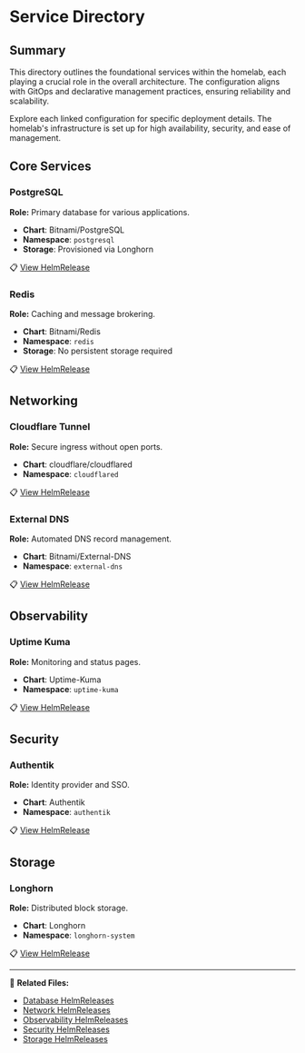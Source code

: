 # Service Directory

## Summary

This directory outlines the foundational services within the homelab, each playing a crucial role in the overall architecture. The configuration aligns with GitOps and declarative management practices, ensuring reliability and scalability.

Explore each linked configuration for specific deployment details. The homelab's infrastructure is set up for high availability, security, and ease of management.


## Core Services

### PostgreSQL

**Role:** Primary database for various applications.

- **Chart**: Bitnami/PostgreSQL
- **Namespace**: `postgresql`
- **Storage**: Provisioned via Longhorn

📋 [View HelmRelease](https://github.com/kylejschultz/kjho.me/blob/main/k8s/core/database/postgresql/helmrelease.yaml)

### Redis

**Role:** Caching and message brokering.

- **Chart**: Bitnami/Redis
- **Namespace**: `redis`
- **Storage**: No persistent storage required

📋 [View HelmRelease](https://github.com/kylejschultz/kjho.me/blob/main/k8s/core/database/redis/helmrelease.yaml)

## Networking

### Cloudflare Tunnel

**Role:** Secure ingress without open ports.

- **Chart**: cloudflare/cloudflared
- **Namespace**: `cloudflared`

📋 [View HelmRelease](https://github.com/kylejschultz/kjho.me/blob/main/k8s/core/network/cloudflared/helmrelease.yaml)

### External DNS

**Role:** Automated DNS record management.

- **Chart**: Bitnami/External-DNS
- **Namespace**: `external-dns`

📋 [View HelmRelease](https://github.com/kylejschultz/kjho.me/blob/main/k8s/core/network/external-dns/helmrelease.yaml)

## Observability

### Uptime Kuma

**Role:** Monitoring and status pages.

- **Chart**: Uptime-Kuma
- **Namespace**: `uptime-kuma`

📋 [View HelmRelease](https://github.com/kylejschultz/kjho.me/blob/main/k8s/core/observability/uptime-kuma/helmrelease.yaml)

## Security

### Authentik

**Role:** Identity provider and SSO.

- **Chart**: Authentik
- **Namespace**: `authentik`

📋 [View HelmRelease](https://github.com/kylejschultz/kjho.me/blob/main/k8s/core/security/authentik/helmrelease.yaml)

## Storage

### Longhorn

**Role:** Distributed block storage.

- **Chart**: Longhorn
- **Namespace**: `longhorn-system`

📋 [View HelmRelease](https://github.com/kylejschultz/kjho.me/blob/main/k8s/core/storage/longhorn/helmrelease.yaml)

---

📁 **Related Files:**
- [Database HelmReleases](https://github.com/kylejschultz/kjho.me/tree/main/k8s/core/database)
- [Network HelmReleases](https://github.com/kylejschultz/kjho.me/tree/main/k8s/core/network)
- [Observability HelmReleases](https://github.com/kylejschultz/kjho.me/tree/main/k8s/core/observability)
- [Security HelmReleases](https://github.com/kylejschultz/kjho.me/tree/main/k8s/core/security)
- [Storage HelmReleases](https://github.com/kylejschultz/kjho.me/tree/main/k8s/core/storage)
